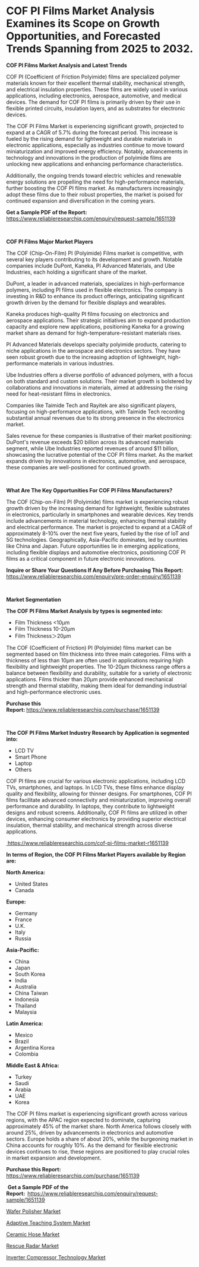 <p><h1>COF PI Films Market Analysis Examines its Scope on Growth Opportunities, and Forecasted Trends Spanning from 2025 to 2032.</h1></p><p><strong>COF PI Films Market Analysis and Latest Trends</strong></p>
<p><p>COF PI (Coefficient of Friction Polyimide) films are specialized polymer materials known for their excellent thermal stability, mechanical strength, and electrical insulation properties. These films are widely used in various applications, including electronics, aerospace, automotive, and medical devices. The demand for COF PI films is primarily driven by their use in flexible printed circuits, insulation layers, and as substrates for electronic devices.</p><p>The COF PI Films Market is experiencing significant growth, projected to expand at a CAGR of 5.7% during the forecast period. This increase is fueled by the rising demand for lightweight and durable materials in electronic applications, especially as industries continue to move toward miniaturization and improved energy efficiency. Notably, advancements in technology and innovations in the production of polyimide films are unlocking new applications and enhancing performance characteristics.</p><p>Additionally, the ongoing trends toward electric vehicles and renewable energy solutions are propelling the need for high-performance materials, further boosting the COF PI films market. As manufacturers increasingly adopt these films due to their robust properties, the market is poised for continued expansion and diversification in the coming years.</p></p>
<p><strong>Get a Sample PDF of the Report:&nbsp;</strong> <a href="https://www.reliableresearchiq.com/enquiry/request-sample/1651139?utm_campaign=3444&utm_medium=2&utm_source=Github&utm_content=ia&utm_term=23032025&utm_id=cof-pi-films">https://www.reliableresearchiq.com/enquiry/request-sample/1651139</a></p>
<p>&nbsp;</p>
<p><strong>COF PI Films Major Market Players</strong></p>
<p><p>The COF (Chip-On-Film) PI (Polyimide) Films market is competitive, with several key players contributing to its development and growth. Notable companies include DuPont, Kaneka, PI Advanced Materials, and Ube Industries, each holding a significant share of the market.</p><p>DuPont, a leader in advanced materials, specializes in high-performance polymers, including PI films used in flexible electronics. The company is investing in R&D to enhance its product offerings, anticipating significant growth driven by the demand for flexible displays and wearables.</p><p>Kaneka produces high-quality PI films focusing on electronics and aerospace applications. Their strategic initiatives aim to expand production capacity and explore new applications, positioning Kaneka for a growing market share as demand for high-temperature-resistant materials rises.</p><p>PI Advanced Materials develops specialty polyimide products, catering to niche applications in the aerospace and electronics sectors. They have seen robust growth due to the increasing adoption of lightweight, high-performance materials in various industries.</p><p>Ube Industries offers a diverse portfolio of advanced polymers, with a focus on both standard and custom solutions. Their market growth is bolstered by collaborations and innovations in materials, aimed at addressing the rising need for heat-resistant films in electronics.</p><p>Companies like Taimide Tech and Rayitek are also significant players, focusing on high-performance applications, with Taimide Tech recording substantial annual revenues due to its strong presence in the electronics market.</p><p>Sales revenue for these companies is illustrative of their market positioning: DuPont's revenue exceeds $20 billion across its advanced materials segment, while Ube Industries reported revenues of around $11 billion, showcasing the lucrative potential of the COF PI films market. As the market expands driven by innovations in electronics, automotive, and aerospace, these companies are well-positioned for continued growth.</p></p>
<p>&nbsp;</p>
<p><strong>What Are The Key Opportunities For COF PI Films Manufacturers?</strong></p>
<p><p>The COF (Chip-on-Film) PI (Polyimide) films market is experiencing robust growth driven by the increasing demand for lightweight, flexible substrates in electronics, particularly in smartphones and wearable devices. Key trends include advancements in material technology, enhancing thermal stability and electrical performance. The market is projected to expand at a CAGR of approximately 8-10% over the next five years, fueled by the rise of IoT and 5G technologies. Geographically, Asia-Pacific dominates, led by countries like China and Japan. Future opportunities lie in emerging applications, including flexible displays and automotive electronics, positioning COF PI films as a critical component in future electronic innovations.</p></p>
<p><strong>Inquire or Share Your Questions If Any Before Purchasing This Report:</strong> <a href="https://www.reliableresearchiq.com/enquiry/pre-order-enquiry/1651139?utm_campaign=3444&utm_medium=2&utm_source=Github&utm_content=ia&utm_term=23032025&utm_id=cof-pi-films">https://www.reliableresearchiq.com/enquiry/pre-order-enquiry/1651139</a></p>
<p>&nbsp;</p>
<p><strong>Market Segmentation</strong></p>
<p><strong>The COF PI Films Market Analysis by types is segmented into:</strong></p>
<p><ul><li>Film Thickness <10μm</li><li>Film Thickness 10-20μm</li><li>Film Thickness＞20μm</li></ul></p>
<p><p>The COF (Coefficient of Friction) PI (Polyimide) films market can be segmented based on film thickness into three main categories. Films with a thickness of less than 10μm are often used in applications requiring high flexibility and lightweight properties. The 10-20μm thickness range offers a balance between flexibility and durability, suitable for a variety of electronic applications. Films thicker than 20μm provide enhanced mechanical strength and thermal stability, making them ideal for demanding industrial and high-performance electronic uses.</p></p>
<p><strong>Purchase this Report:&nbsp;</strong><a href="https://www.reliableresearchiq.com/purchase/1651139?utm_campaign=3444&utm_medium=2&utm_source=Github&utm_content=ia&utm_term=23032025&utm_id=cof-pi-films">https://www.reliableresearchiq.com/purchase/1651139</a></p>
<p>&nbsp;</p>
<p><strong>The COF PI Films Market Industry Research by Application is segmented into:</strong></p>
<p><ul><li>LCD TV</li><li>Smart Phone</li><li>Laptop</li><li>Others</li></ul></p>
<p><p>COF PI films are crucial for various electronic applications, including LCD TVs, smartphones, and laptops. In LCD TVs, these films enhance display quality and flexibility, allowing for thinner designs. For smartphones, COF PI films facilitate advanced connectivity and miniaturization, improving overall performance and durability. In laptops, they contribute to lightweight designs and robust screens. Additionally, COF PI films are utilized in other devices, enhancing consumer electronics by providing superior electrical insulation, thermal stability, and mechanical strength across diverse applications.</p></p>
<p><a href="https://www.reliableresearchiq.com/cof-pi-films-market-r1651139?utm_campaign=3444&utm_medium=2&utm_source=Github&utm_content=ia&utm_term=23032025&utm_id=cof-pi-films">&nbsp;https://www.reliableresearchiq.com/cof-pi-films-market-r1651139</a></p>
<p><strong>In terms of Region, the COF PI Films Market Players available by Region are:</strong></p>
<p>
    <p> <strong> North America: </strong>
        <ul>
            <li>United States</li>
            <li>Canada</li>
        </ul>
        </p> 
    <p> <strong> Europe: </strong>
        <ul>
            <li>Germany</li>
            <li>France</li>
            <li>U.K.</li>
            <li>Italy</li>
            <li>Russia</li>
        </ul>
        </p> 
    <p> <strong> Asia-Pacific: </strong>
        <ul>
            <li>China</li>
            <li>Japan</li>
            <li>South Korea</li>
            <li>India</li>
            <li>Australia</li>
            <li>China Taiwan</li>
            <li>Indonesia</li>
            <li>Thailand</li>
            <li>Malaysia</li>
        </ul>
        </p> 
    <p> <strong> Latin America: </strong>
        <ul>
            <li>Mexico</li>
            <li>Brazil</li>
            <li>Argentina Korea</li>
            <li>Colombia</li>
        </ul>
        </p> 
    <p> <strong> Middle East & Africa: </strong>
        <ul>
            <li>Turkey</li>
            <li>Saudi</li>
            <li>Arabia</li>
            <li>UAE</li>
            <li>Korea</li>
        </ul>
    </p>
    </p>
<p><p>The COF PI films market is experiencing significant growth across various regions, with the APAC region expected to dominate, capturing approximately 45% of the market share. North America follows closely with around 25%, driven by advancements in electronics and automotive sectors. Europe holds a share of about 20%, while the burgeoning market in China accounts for roughly 10%. As the demand for flexible electronic devices continues to rise, these regions are positioned to play crucial roles in market expansion and development.</p></p>
<p><strong>Purchase this Report: </strong><a href="https://www.reliableresearchiq.com/purchase/1651139?utm_campaign=3444&utm_medium=2&utm_source=Github&utm_content=ia&utm_term=23032025&utm_id=cof-pi-films">https://www.reliableresearchiq.com/purchase/1651139</a></p>
<p>&nbsp;<strong>Get a Sample PDF of the Report:&nbsp;&nbsp;</strong><a href="https://www.reliableresearchiq.com/enquiry/request-sample/1651139?utm_campaign=3444&utm_medium=2&utm_source=Github&utm_content=ia&utm_term=23032025&utm_id=cof-pi-films">https://www.reliableresearchiq.com/enquiry/request-sample/1651139</a></p>
<p><strong></strong></p>
<p><p><a href="https://www.linkedin.com/pulse/acomprehensive-analysis-onthe-sizedynamicsand-expected-development-hz7je?utm_campaign=3444&utm_medium=2&utm_source=Github&utm_content=ia&utm_term=23032025&utm_id=cof-pi-films">Wafer Polisher Market</a></p><p><a href="https://github.com/sanokdagada01/Market-Research-Report-List-1/blob/main/adaptive-teaching-system-market.md?utm_campaign=3444&utm_medium=2&utm_source=Github&utm_content=ia&utm_term=23032025&utm_id=cof-pi-films">Adaptive Teaching System Market</a></p><p><a href="https://www.linkedin.com/pulse/ceramic-hose-market-report-in-depth-analysis-industry-um7le?utm_campaign=3444&utm_medium=2&utm_source=Github&utm_content=ia&utm_term=23032025&utm_id=cof-pi-films">Ceramic Hose Market</a></p><p><a href="https://www.linkedin.com/pulse/market-revenue-forecast-rescue-radar-industry-cagr-e9sge?utm_campaign=3444&utm_medium=2&utm_source=Github&utm_content=ia&utm_term=23032025&utm_id=cof-pi-films">Rescue Radar Market</a></p><p><a href="https://www.linkedin.com/pulse/report-covers-inverter-compressor-technology-market-basisof-3jjye?utm_campaign=3444&utm_medium=2&utm_source=Github&utm_content=ia&utm_term=23032025&utm_id=cof-pi-films">Inverter Compressor Technology Market</a></p></p>
